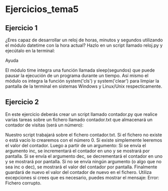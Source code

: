 # Ejercicios_tema5
## Ejercicio 1
¿Eres capaz de desarrollar un reloj de horas, minutos y segundos utilizando el módulo datetime con la hora actual? Hazlo en un script llamado reloj.py y ejecútalo en la terminal:

Ayuda

El módulo time integra una función llamada sleep(segundos) que puede pausar la ejecución de un programa durante un tiempo. Así mismo el módulo os integra la función system('cls') y system('clear') para limpiar la pantalla de la terminal en sistemas Windows y Linux/Unix respecticamente.



## Ejercicio 2
En este ejercicio deberás crear un script llamado contador.py que realice varias tareas sobre un fichero llamado contador.txt que almacenará un contador de visitas (será un número):

Nuestro script trabajará sobre el fichero contador.txt. Si el fichero no existe o está vacío lo crearemos con el número 0. Si existe simplemente leeremos el valor del contador.
Luego a partir de un argumento:
Si se envía el argumento inc, se incrementará el contador en uno y se mostrará por pantalla.
Si se envía el argumento dec, se decrementará el contador en uno y se mostrará por pantalla.
Si no se envía ningún argumento (o algo que no sea inc o dec), se mostrará el valor del contador por pantalla.
Finalmente guardará de nuevo el valor del contador de nuevo en el fichero.
Utiliza excepciones si crees que es necesario, puedes mostrar el mensaje: Error: Fichero corrupto.
